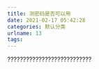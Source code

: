 ```yaml
---
title: 测密码是否可以用
date: 2021-02-17 05:42:28
categories: 默认分类
urlname: 13
tags:
---
```

<!--markdown-->???????????????????????????